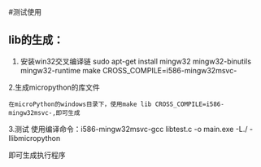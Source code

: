 #测试使用

## lib的生成：

1. 安装win32交叉编译链
sudo apt-get install mingw32 mingw32-binutils mingw32-runtime
make CROSS_COMPILE=i586-mingw32msvc-

2.生成micropython的库文件

	在microPython的windows目录下，使用make lib CROSS_COMPILE=i586-mingw32msvc-,即可生成
3.测试
使用编译命令：i586-mingw32msvc-gcc libtest.c -o main.exe -L./ -llibmicropython


即可生成执行程序
